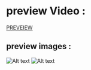 # preview Video :

[PREVEIEW](https://user-images.githubusercontent.com/76029249/115122660-bb5a3100-9fd6-11eb-964e-e2d5d2d51907.mp4)


## preview images :

![Alt text](  https://user-images.githubusercontent.com/76029249/115122698-f197b080-9fd6-11eb-8df1-5f2c22b2b703.jpeg "screenhots")
![Alt text]( https://user-images.githubusercontent.com/76029249/115122754-302d6b00-9fd7-11eb-90f4-7d2a133da85e.jpeg "screenhots")

